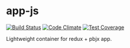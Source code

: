 app-js
=============

[![Build Status](https://api.travis-ci.org/triniti/app-js.svg)](https://travis-ci.org/triniti/app-js)
[![Code Climate](https://codeclimate.com/github/triniti/app-js/badges/gpa.svg)](https://codeclimate.com/triniti/app-js)
[![Test Coverage](https://codeclimate.com/github/triniti/app-js/badges/coverage.svg)](https://codeclimate.com/github/triniti/app-js/coverage)

Lightweight container for redux + pbjx app.
